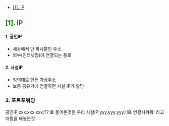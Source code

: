 - [\[1\]. IP](#1-ip)


## <span style = "color:green">[1]. IP</span>

#### 1. 공인IP
- 세상에서 단 하나뿐인 주소
- 외부(인터넷망)에 연결되는 통로 
#### 2. 사설IP

- 임의대로 만든 가상주소
- 보통 공유기에 연결하면 사설 IP가 할당
### 3.  포트포워딩

공인IP  xxx.xxx.xxx:?? 로 들어온것은 
우리 사설IP yyy.yyy.yyy:!!로 연결시켜줘! 라고 매핑을 해놓는것



